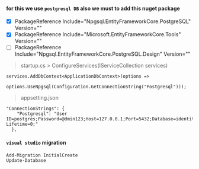 #### for this we use `postgresql DB` also we must to add this nuget package
- [x] PackageReference Include="Npgsql.EntityFrameworkCore.PostgreSQL" Version=""
- [x] PackageReference Include="Microsoft.EntityFrameworkCore.Tools" Version=""
- [ ] PackageReference Include="Npgsql.EntityFrameworkCore.PostgreSQL.Design" Version=""

> startup.cs > ConfigureServices(IServiceCollection services)
```
services.AddDbContext<ApplicationDbContext>(options =>
            options.UseNpgsql(Configuration.GetConnectionString("Postgresql")));
```
> appsetting.json
```
"ConnectionStrings": {
    "Postgresql": "User ID=postgres;Password=@dmin123;Host=127.0.0.1;Port=5432;Database=identity;Pooling=true;Connection Lifetime=0;"
  },
```
#### `visual studio` migration
```
Add-Migration InitialCreate
Update-Database
```
